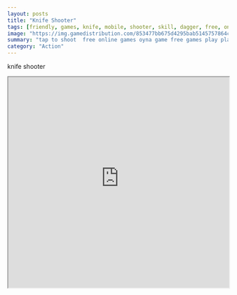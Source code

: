 ```yaml
---
layout: posts
title: "Knife Shooter"
tags: [friendly, games, knife, mobile, shooter, skill, dagger, free, online, games, oyna, game, free, games, play, play, games]
image: "https://img.gamedistribution.com/853477bb675d4295bab5145757864c41.jpg"
summary: "tap to shoot  free online games oyna game free games play play games"
category: "Action"
---
```


knife shooter

<iframe width="100%" height="480px;" src="https://html5.gamedistribution.com/853477bb675d4295bab5145757864c41/"></iframe>